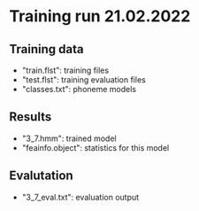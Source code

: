 # Training run 21.02.2022

## Training data

* "train.flst": training files
* "test.flst": training evaluation files
* "classes.txt": phoneme models

## Results

* "3_7.hmm": trained model
* "feainfo.object": statistics for this model

## Evalutation

* "3_7_eval.txt": evaluation output
